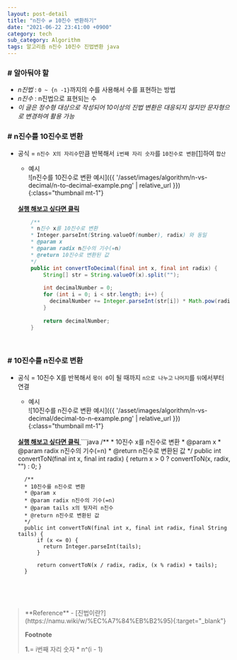 ```yaml
---
layout: post-detail
title: "n진수 ⇄ 10진수 변환하기"
date: "2021-06-22 23:41:00 +0900"
category: tech
sub_category: Algorithm
tags: 알고리즘 n진수 10진수 진법변환 java
---
```


### # 알아둬야 할
- *n진법* : `0 ~ {n -1}`까지의 수를 사용해서 수를 표현하는 방법
- *n진수* : n진법으로 표현되는 수
- *이 글은 정수형 대상으로 작성되어 10이상의 진법 변환은 대응되지 않지만 문자형으로 변경하여 활용 가능*


 
### # n진수를 10진수로 변환
- 공식 = `n진수 X의 자리수`만큼 반복해서 `i번째 자리 숫자`를 `10진수로 변환`<a href="#footnote-1" class="footnote">[1]</a>하여 `합산`
      
    - 예시   
    ![n진수를 10진수로 변환 예시]({{ '/asset/images/algorithm/n-vs-decimal/n-to-decimal-example.png' | relative_url }}){:class="thumbnail mt-1"}

    <br/>
    <a href="https://ideone.com/58fICM" target="_blank" class="btn-debugger">
        <strong><i class="fas fa-play-circle"></i> 실행 해보고 싶다면 클릭</strong>
    </a>
    
    ```java
        /**
        * n진수 x를 10진수로 변환
        * Integer.parseInt(String.valueOf(number), radix) 와 동일
        * @param x
        * @param radix n진수의 기수(=n)
        * @return 10진수로 변환된 값
        */
        public int convertToDecimal(final int x, final int radix) {
            String[] str = String.valueOf(x).split("");
            
            int decimalNumber = 0;
            for (int i = 0; i < str.length; i++) {
              decimalNumber += Integer.parseInt(str[i]) * Math.pow(radix, str.length - i - 1);
            }
            
            return decimalNumber;
        }
    ``` 
<br/>

 
### # 10진수를 n진수로 변환 
- 공식 = 10진수 X를 반복해서 `몫이 0`이 될 때까지 `n으로 나누고` `나머지`를 `뒤`에서부터 연결  

    - 예시   
    ![10진수를 n진수로 변환 예시]({{ '/asset/images/algorithm/n-vs-decimal/decimal-to-n-example.png' | relative_url }}){:class="thumbnail mt-1"}


    <br/>
    <a href="https://ideone.com/NTDiak" target="_blank" class="btn-debugger">
        <strong><i class="fas fa-play-circle"></i> 실행 해보고 싶다면 클릭</strong>
    </a>
    ```java
        /**
        * 10진수 x를 n진수로 변환
        * @param x
        * @param radix n진수의 기수(=n)
        * @return n진수로 변환된 값
        */
        public int convertToN(final int x, final int radix) {
            return x > 0 ? convertToN(x, radix, "") : 0;
        }
        
        /**
        * 10진수를 n진수로 변환
        * @param x
        * @param radix n진수의 기수(=n)
        * @param tails x의 뒷자리 n진수
        * @return n진수로 변환된 값
        */
        public int convertToN(final int x, final int radix, final String tails) {
            if (x <= 0) {
              return Integer.parseInt(tails);
            }
            
            return convertToN(x / radix, radix, (x % radix) + tails);
        }
    ```

<br/>
<br/>

<blockquote markdown="1">
**Reference**
- [진법이란?](https://namu.wiki/w/%EC%A7%84%EB%B2%95){:target="_blank"}

<br/>


**Footnote**
<p id="footnote-1" class="footnote-desc">
    <strong class="number">1.</strong>= i번째 자리 숫자 * n^(i - 1)
</p>
</blockquote>




